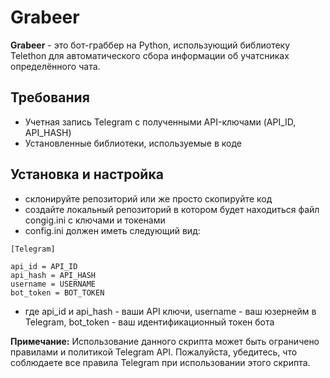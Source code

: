 # Grabeer

**Grabeer** - это бот-граббер на Python, использующий библиотеку Telethon для автоматического сбора информации об учатсниках определённого чата.

## Требования
- Учетная запись Telegram с полученными API-ключами (API_ID, API_HASH)
- Установленные библиотеки, используемые в коде

## Установка и настройка
- склонируйте репозиторий или же просто скопируйте код
- создайте локальный репозиторий в котором будет находиться файл congig.ini с ключами и токенами
- config.ini должен иметь следующий вид:
```
[Telegram]

api_id = API_ID
api_hash = API_HASH
username = USERNAME
bot_token = BOT_TOKEN
```
- где api_id и api_hash - ваши API ключи, username - ваш юзернейм в Telegram, bot_token - ваш идентификационный токен бота


**Примечание:** Использование данного скрипта может быть ограничено правилами и политикой Telegram API. Пожалуйста, убедитесь, что соблюдаете все правила Telegram при использовании этого скрипта.
